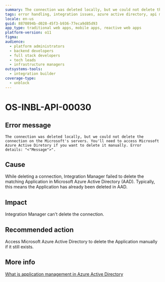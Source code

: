 ```yaml
---
summary: The connection was deleted locally, but we could not delete the connection on the Microsoft's servers. You'll need to access Microsoft Azure Active Diretory if you want to delete it manually. Error details "<"Message">".
tags: error handling, integration issues, azure active directory, api management, application deletion
locale: en-us
guid: 8870894b-d028-45f3-b936-77eca9d85d93
app_type: traditional web apps, mobile apps, reactive web apps
platform-version: o11
figma:
audience:
  - platform administrators
  - backend developers
  - full stack developers
  - tech leads
  - infrastructure managers
outsystems-tools:
  - integration builder
coverage-type:
  - unblock
---
```


# OS-INBL-API-00030

## Error message

`The connection was deleted locally, but we could not delete the connection on the Microsoft's servers. You'll need to access Microsoft Azure Active Diretory if you want to delete it manually. Error details: "<"Message">".`

## Cause

While deleting a connection, Integration Manager failed to delete the matching Application in Microsoft Azure Active Directory (AAD).
Typically, this means the Application has already been deleted in AAD.

## Impact

Integration Manager can't delete the connection.

## Recommended action

Access Microsoft Azure Active Directory to delete the Application manually if it still exists.

## More info

[What is application management in Azure Active Directory](https://docs.microsoft.com/en-us/azure/active-directory/manage-apps/what-is-application-management)
